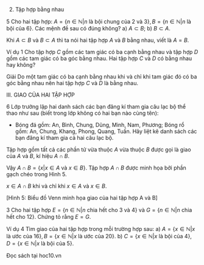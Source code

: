 2. Tập hợp bằng nhau

5 Cho hai tập hợp:
$A = \{n \in \mathbb{N} | n \text{ là bội chung của 2 và 3}\}, B = \{n \in \mathbb{N} | n \text{ là bội của 6}\}$.
Các mệnh đề sau có đúng không?
a) $A \subset B$;
b) $B \subset A$.

Khi $A \subset B$ và $B \subset A$ thì ta nói hai tập hợp $A$ và $B$ bằng nhau, viết là $A = B$.

Ví dụ 1 Cho tập hợp $C$ gồm các tam giác có ba cạnh bằng nhau và tập hợp $D$ gồm các tam giác có ba góc bằng nhau. Hai tập hợp $C$ và $D$ có bằng nhau hay không?

Giải
Do một tam giác có ba cạnh bằng nhau khi và chỉ khi tam giác đó có ba góc bằng nhau nên hai tập hợp $C$ và $D$ là bằng nhau.

III. GIAO CỦA HAI TẬP HỢP

6 Lớp trưởng lập hai danh sách các bạn đăng kí tham gia câu lạc bộ thể thao như sau (biết trong lớp không có hai bạn nào cùng tên):
- Bóng đá gồm: An, Bình, Chung, Dũng, Minh, Nam, Phương;
Bóng rổ gồm: An, Chung, Khang, Phong, Quang, Tuấn.
Hãy liệt kê danh sách các bạn đăng kí tham gia cả hai câu lạc bộ.

Tập hợp gồm tất cả các phần tử vừa thuộc $A$ vừa thuộc $B$ được gọi là giao của $A$ và $B$, kí hiệu $A \cap B$.

Vậy $A \cap B = \{x | x \in A \text{ và } x \in B\}$.
Tập hợp $A \cap B$ được minh họa bởi phần gạch chéo trong Hình 5.

$x \in A \cap B$ khi và chỉ khi $x \in A$ và $x \in B$.

[Hình 5: Biểu đồ Venn minh họa giao của hai tập hợp A và B]

3 Cho hai tập hợp
$E = \{n \in \mathbb{N} | n \text{ chia hết cho 3 và 4}\}$ và $G = \{n \in \mathbb{N} | n \text{ chia hết cho 12}\}$.
Chứng tỏ rằng $E = G$.

Ví dụ 4 Tìm giao của hai tập hợp trong mỗi trường hợp sau:
a) $A = \{x \in \mathbb{N} | x \text{ là ước của 16}\}, B = \{x \in \mathbb{N} | x \text{ là ước của 20}\}$.
b) $C = \{x \in \mathbb{N} | x \text{ là bội của 4}\}, D = \{x \in \mathbb{N} | x \text{ là bội của 5}\}$.

Đọc sách tại hoc10.vn